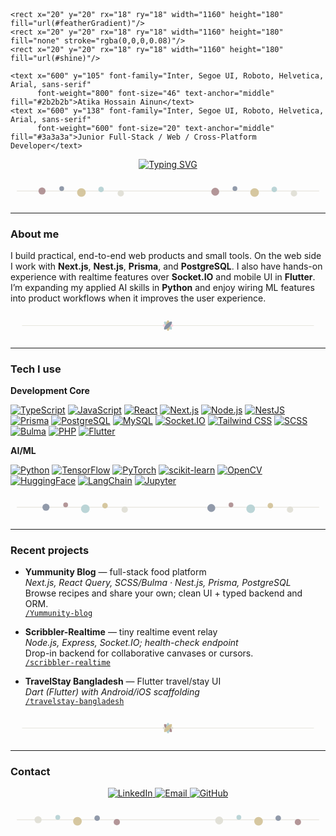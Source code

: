 <!-- =========================================================
     Atika Hossain Ainun — Profile README
     Palette: ab8b8e, 8690a2, d2c296, b4d1d3, e0ded4
     ========================================================= -->

<!-- Feather-palette banner (responsive) -->
<p align="center">
  <svg viewBox="0 0 1200 220" width="100%" height="180" xmlns="http://www.w3.org/2000/svg" role="img" aria-label="Atika Hossain Ainun banner">
    <defs>
      <linearGradient id="featherGradient" x1="0%" y1="100%" x2="100%" y2="0%">
        <stop offset="0%"   stop-color="#ab8b8e"/>
        <stop offset="30%"  stop-color="#8690a2"/>
        <stop offset="55%"  stop-color="#d2c296"/>
        <stop offset="78%"  stop-color="#b4d1d3"/>
        <stop offset="100%" stop-color="#e0ded4"/>
      </linearGradient>
      <linearGradient id="shine" x1="30%" y1="0%" x2="60%" y2="100%">
        <stop offset="0%"   stop-color="#ffffff" stop-opacity="0.28"/>
        <stop offset="55%"  stop-color="#ffffff" stop-opacity="0.06"/>
        <stop offset="100%" stop-color="#ffffff" stop-opacity="0"/>
      </linearGradient>
    </defs>

    <rect x="20" y="20" rx="18" ry="18" width="1160" height="180" fill="url(#featherGradient)"/>
    <rect x="20" y="20" rx="18" ry="18" width="1160" height="180" fill="none" stroke="rgba(0,0,0,0.08)"/>
    <rect x="20" y="20" rx="18" ry="18" width="1160" height="180" fill="url(#shine)"/>

    <text x="600" y="105" font-family="Inter, Segoe UI, Roboto, Helvetica, Arial, sans-serif"
          font-weight="800" font-size="46" text-anchor="middle" fill="#2b2b2b">Atika Hossain Ainun</text>
    <text x="600" y="138" font-family="Inter, Segoe UI, Roboto, Helvetica, Arial, sans-serif"
          font-weight="600" font-size="20" text-anchor="middle" fill="#3a3a3a">Junior Full-Stack / Web / Cross-Platform Developer</text>
  </svg>
</p>



<!-- Centered intro typing line (white theme; blue-veil text) -->
<div align="center">

[![Typing SVG](https://readme-typing-svg.demolab.com?font=Fira+Code&weight=700&size=28&duration=2000&pause=900&color=8690A2&center=true&vCenter=true&multiline=true&repeat=true&width=1100&height=84&lines=Hi%2C+I+am+Atika+Hossain+Ainun.;Junior+Full-Stack+%2F+Web+%2F+Cross-Platform+Developer)](https://git.io/typing-svg)

</div>

<!-- Bubbles divider (uses all 5 palette colors) -->
<div align="center">
  <svg width="100%" height="64" viewBox="0 0 800 64" xmlns="http://www.w3.org/2000/svg" role="img" aria-label="bubbles divider">
    <line x1="16" y1="32" x2="784" y2="32" stroke="#e0ded4" stroke-width="1.5"/>
    <g opacity="0.9">
      <circle cx="80"  cy="32" r="9"  fill="#ab8b8e"/>
      <circle cx="130" cy="26" r="6"  fill="#8690a2"/>
      <circle cx="180" cy="36" r="11" fill="#d2c296"/>
      <circle cx="230" cy="28" r="7"  fill="#b4d1d3"/>
      <circle cx="280" cy="38" r="8"  fill="#e0ded4"/>
      <circle cx="520" cy="34" r="10" fill="#ab8b8e"/>
      <circle cx="570" cy="26" r="6"  fill="#8690a2"/>
      <circle cx="620" cy="36" r="11" fill="#d2c296"/>
      <circle cx="670" cy="28" r="7"  fill="#b4d1d3"/>
      <circle cx="720" cy="38" r="8"  fill="#e0ded4"/>
    </g>
  </svg>
</div>

---

### About me

I build practical, end-to-end web products and small tools. On the web side I work with **Next.js**, **Nest.js**, **Prisma**, and **PostgreSQL**. I also have hands-on experience with realtime features over **Socket.IO** and mobile UI in **Flutter**. I’m expanding my applied AI skills in **Python** and enjoy wiring ML features into product workflows when it improves the user experience.

<!-- Petal divider -->
<div align="center">
  <svg width="100%" height="70" viewBox="0 0 820 70" xmlns="http://www.w3.org/2000/svg" role="img" aria-label="petal divider">
    <line x1="30" y1="35" x2="790" y2="35" stroke="#e0ded4" stroke-width="1.2"/>
    <g transform="translate(410,35)">
      <circle r="5.5" fill="#ab8b8e"/>
      <ellipse rx="14" ry="5" fill="#ffd6e0" transform="rotate(0)"/>
      <ellipse rx="14" ry="5" fill="#b4d1d3" transform="rotate(45)"/>
      <ellipse rx="14" ry="5" fill="#d2c296" transform="rotate(90)"/>
      <ellipse rx="14" ry="5" fill="#8690a2" transform="rotate(135)"/>
    </g>
  </svg>
</div>

---

### Tech I use

**Development Core**

[![TypeScript](https://img.shields.io/badge/TypeScript-8690a2?logo=typescript&logoColor=ffffff)](https://www.typescriptlang.org/)
[![JavaScript](https://img.shields.io/badge/JavaScript-ab8b8e?logo=javascript&logoColor=ffffff)](https://developer.mozilla.org/docs/Web/JavaScript)
[![React](https://img.shields.io/badge/React-b4d1d3?logo=react&logoColor=0b3a3a)](https://react.dev/)
[![Next.js](https://img.shields.io/badge/Next.js-e0ded4?logo=nextdotjs&logoColor=000000)](https://nextjs.org/)
[![Node.js](https://img.shields.io/badge/Node.js-d2c296?logo=nodedotjs&logoColor=2b2b2b)](https://nodejs.org/)
[![NestJS](https://img.shields.io/badge/NestJS-ab8b8e?logo=nestjs&logoColor=ffffff)](https://nestjs.com/)
[![Prisma](https://img.shields.io/badge/Prisma-8690a2?logo=prisma&logoColor=ffffff)](https://www.prisma.io/)
[![PostgreSQL](https://img.shields.io/badge/PostgreSQL-b4d1d3?logo=postgresql&logoColor=0b3a3a)](https://www.postgresql.org/)
[![MySQL](https://img.shields.io/badge/MySQL-e0ded4?logo=mysql&logoColor=005f87)](https://www.mysql.com/)
[![Socket.IO](https://img.shields.io/badge/Socket.IO-d2c296?logo=socketdotio&logoColor=2b2b2b)](https://socket.io/)
[![Tailwind CSS](https://img.shields.io/badge/Tailwind_CSS-b4d1d3?logo=tailwindcss&logoColor=0b3a3a)](https://tailwindcss.com/)
[![SCSS](https://img.shields.io/badge/SCSS-ab8b8e?logo=sass&logoColor=ffffff)](https://sass-lang.com/)
[![Bulma](https://img.shields.io/badge/Bulma-8690a2?logo=bulma&logoColor=ffffff)](https://bulma.io/)
[![PHP](https://img.shields.io/badge/PHP-e0ded4?logo=php&logoColor=4F5B93)](https://www.php.net/)
[![Flutter](https://img.shields.io/badge/Flutter-d2c296?logo=flutter&logoColor=2b2b2b)](https://flutter.dev/)

**AI/ML**

[![Python](https://img.shields.io/badge/Python-e0ded4?logo=python&logoColor=3A77A4)](https://www.python.org/)
[![TensorFlow](https://img.shields.io/badge/TensorFlow-ab8b8e?logo=tensorflow&logoColor=ffffff)](https://www.tensorflow.org/)
[![PyTorch](https://img.shields.io/badge/PyTorch-8690a2?logo=pytorch&logoColor=ffffff)](https://pytorch.org/)
[![scikit-learn](https://img.shields.io/badge/scikit--learn-b4d1d3?logo=scikitlearn&logoColor=0b3a3a)](https://scikit-learn.org/)
[![OpenCV](https://img.shields.io/badge/OpenCV-d2c296?logo=opencv&logoColor=2b2b2b)](https://opencv.org/)
[![HuggingFace](https://img.shields.io/badge/HuggingFace-e0ded4?logo=huggingface&logoColor=FFB000)](https://huggingface.co/)
[![LangChain](https://img.shields.io/badge/LangChain-ab8b8e?logo=chainlink&logoColor=ffffff)](https://www.langchain.com/)
[![Jupyter](https://img.shields.io/badge/Jupyter-8690a2?logo=jupyter&logoColor=ffffff)](https://jupyter.org/)

<!-- Bubbles divider -->
<div align="center">
  <svg width="100%" height="64" viewBox="0 0 800 64" xmlns="http://www.w3.org/2000/svg" role="img" aria-label="bubbles divider">
    <line x1="16" y1="32" x2="784" y2="32" stroke="#e0ded4" stroke-width="1.5"/>
    <g opacity="0.9">
      <circle cx="90"  cy="32" r="9"  fill="#8690a2"/>
      <circle cx="140" cy="26" r="6"  fill="#ab8b8e"/>
      <circle cx="190" cy="36" r="11" fill="#b4d1d3"/>
      <circle cx="240" cy="28" r="7"  fill="#d2c296"/>
      <circle cx="290" cy="38" r="8"  fill="#e0ded4"/>
      <circle cx="510" cy="34" r="10" fill="#8690a2"/>
      <circle cx="560" cy="26" r="6"  fill="#ab8b8e"/>
      <circle cx="610" cy="36" r="11" fill="#b4d1d3"/>
      <circle cx="660" cy="28" r="7"  fill="#d2c296"/>
      <circle cx="710" cy="38" r="8"  fill="#e0ded4"/>
    </g>
  </svg>
</div>

---

### Recent projects

- **Yummunity Blog** — full-stack food platform  
  *Next.js, React Query, SCSS/Bulma · Nest.js, Prisma, PostgreSQL*  
  Browse recipes and share your own; clean UI + typed backend and ORM.  
  [`/Yummunity-blog`](https://github.com/ainun-11/Yummunity-blog)

- **Scribbler-Realtime** — tiny realtime event relay  
  *Node.js, Express, Socket.IO; health-check endpoint*  
  Drop-in backend for collaborative canvases or cursors.  
  [`/scribbler-realtime`](https://github.com/ainun-11/scribbler-realtime)

- **TravelStay Bangladesh** — Flutter travel/stay UI  
  *Dart (Flutter) with Android/iOS scaffolding*  
  [`/travelstay-bangladesh`](https://github.com/ainun-11/travelstay-bangladesh)



<!-- Petal divider -->
<div align="center">
  <svg width="100%" height="70" viewBox="0 0 820 70" xmlns="http://www.w3.org/2000/svg" role="img" aria-label="petal divider">
    <line x1="30" y1="35" x2="790" y2="35" stroke="#e0ded4" stroke-width="1.2"/>
    <g transform="translate(410,35)">
      <circle r="5.5" fill="#8690a2"/>
      <ellipse rx="14" ry="5" fill="#e0ded4" transform="rotate(0)"/>
      <ellipse rx="14" ry="5" fill="#ab8b8e" transform="rotate(45)"/>
      <ellipse rx="14" ry="5" fill="#b4d1d3" transform="rotate(90)"/>
      <ellipse rx="14" ry="5" fill="#d2c296" transform="rotate(135)"/>
    </g>
  </svg>
</div>

---

### Contact

<p align="center">
  <a href="https://www.linkedin.com/in/atika-h-ainun-a962802b1">
    <img src="https://img.shields.io/badge/LinkedIn-Profile-8690a2?style=for-the-badge&labelColor=e0ded4&logo=linkedin&logoColor=0A66C2" alt="LinkedIn">
  </a>
  <a href="mailto:atikaainun11@gmail.com">
    <img src="https://img.shields.io/badge/Email-Say%20Hi-b4d1d3?style=for-the-badge&labelColor=e0ded4&logo=gmail&logoColor=EA4335" alt="Email">
  </a>
  <a href="https://github.com/ainun-11?tab=repositories">
    <img src="https://img.shields.io/badge/GitHub-Repos-d2c296?style=for-the-badge&labelColor=e0ded4&logo=github&logoColor=000000" alt="GitHub">
  </a>
</p>

<!-- Footer bubble divider -->
<div align="center">
  <svg width="100%" height="64" viewBox="0 0 800 64" xmlns="http://www.w3.org/2000/svg" role="img" aria-label="bubbles divider">
    <line x1="16" y1="32" x2="784" y2="32" stroke="#e0ded4" stroke-width="1.5"/>
    <g opacity="0.9">
      <circle cx="70"  cy="32" r="9"  fill="#e0ded4"/>
      <circle cx="120" cy="26" r="6"  fill="#b4d1d3"/>
      <circle cx="170" cy="36" r="11" fill="#d2c296"/>
      <circle cx="220" cy="28" r="7"  fill="#8690a2"/>
      <circle cx="270" cy="38" r="8"  fill="#ab8b8e"/>
      <circle cx="530" cy="34" r="10" fill="#e0ded4"/>
      <circle cx="580" cy="26" r="6"  fill="#b4d1d3"/>
      <circle cx="630" cy="36" r="11" fill="#d2c296"/>
      <circle cx="680" cy="28" r="7"  fill="#8690a2"/>
      <circle cx="730" cy="38" r="8"  fill="#ab8b8e"/>
    </g>
  </svg>
</div>
